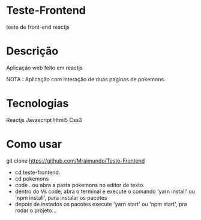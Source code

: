 # Teste-Frontend
teste de front-end reactjs

# Descrição
Aplicação web feito em reactjs

NOTA : Aplicação com interação de duas paginas de pokemons.

# Tecnologias

Reactjs
Javascript
Html5
Css3

# Como usar

git clone https://github.com/Mraimundo/Teste-Frontend
- cd teste-frontend.
- cd pokemons
- code . ou abra a pasta pokemons no editor de texto.
- dentro do Vs code, abra o terminal e execute o comando 'yarn install' ou 'npm install', para instalar os pacotes
- depois de instados os pacotes execute 'yarn start' ou 'npm start', pra rodar o projeto...



